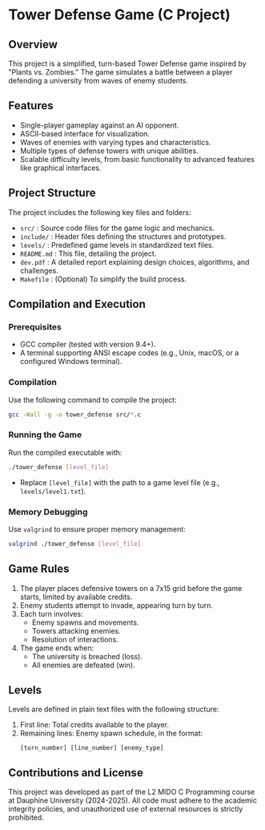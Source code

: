 # Tower Defense Game (C Project)  

## Overview  
This project is a simplified, turn-based Tower Defense game inspired by "Plants vs. Zombies." The game simulates a battle between a player defending a university from waves of enemy students.

## Features  
- Single-player gameplay against an AI opponent.  
- ASCII-based interface for visualization.  
- Waves of enemies with varying types and characteristics.  
- Multiple types of defense towers with unique abilities.  
- Scalable difficulty levels, from basic functionality to advanced features like graphical interfaces.  

## Project Structure  
The project includes the following key files and folders:  
- `src/` : Source code files for the game logic and mechanics.  
- `include/` : Header files defining the structures and prototypes.  
- `levels/` : Predefined game levels in standardized text files.  
- `README.md` : This file, detailing the project.  
- `dev.pdf` : A detailed report explaining design choices, algorithms, and challenges.  
- `Makefile` : (Optional) To simplify the build process.  

## Compilation and Execution  
### Prerequisites  
- GCC compiler (tested with version 9.4+).  
- A terminal supporting ANSI escape codes (e.g., Unix, macOS, or a configured Windows terminal).  

### Compilation  
Use the following command to compile the project:
```bash
gcc -Wall -g -o tower_defense src/*.c
```

### Running the Game  
Run the compiled executable with:
```bash
./tower_defense [level_file]
```
- Replace `[level_file]` with the path to a game level file (e.g., `levels/level1.txt`).

### Memory Debugging  
Use `valgrind` to ensure proper memory management:
```bash
valgrind ./tower_defense [level_file]
```

## Game Rules  
1. The player places defensive towers on a 7x15 grid before the game starts, limited by available credits.  
2. Enemy students attempt to invade, appearing turn by turn.  
3. Each turn involves:  
   - Enemy spawns and movements.  
   - Towers attacking enemies.  
   - Resolution of interactions.  
4. The game ends when:  
   - The university is breached (loss).  
   - All enemies are defeated (win).  

## Levels  
Levels are defined in plain text files with the following structure:  
1. First line: Total credits available to the player.  
2. Remaining lines: Enemy spawn schedule, in the format:  
   ```plaintext
   [turn_number] [line_number] [enemy_type]
   ```

## Contributions and License  
This project was developed as part of the L2 MIDO C Programming course at Dauphine University (2024-2025). All code must adhere to the academic integrity policies, and unauthorized use of external resources is strictly prohibited.
